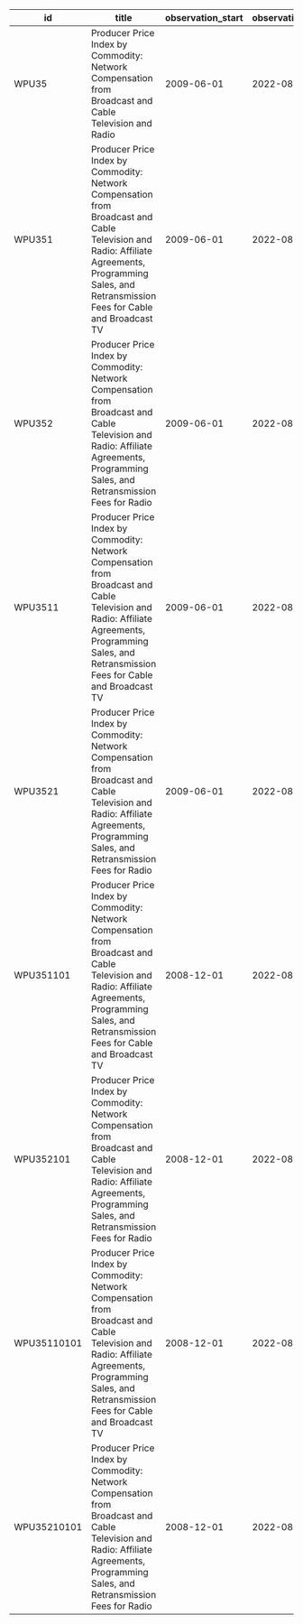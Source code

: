 | id          | title                                                                                                                                                                                              | observation_start   | observation_end   |
|-------------|----------------------------------------------------------------------------------------------------------------------------------------------------------------------------------------------------|---------------------|-------------------|
| WPU35       | Producer Price Index by Commodity: Network Compensation from Broadcast and Cable Television and Radio                                                                                              | 2009-06-01          | 2022-08-01        |
| WPU351      | Producer Price Index by Commodity: Network Compensation from Broadcast and Cable Television and Radio: Affiliate Agreements, Programming Sales, and Retransmission Fees for Cable and Broadcast TV | 2009-06-01          | 2022-08-01        |
| WPU352      | Producer Price Index by Commodity: Network Compensation from Broadcast and Cable Television and Radio: Affiliate Agreements, Programming Sales, and Retransmission Fees for Radio                  | 2009-06-01          | 2022-08-01        |
| WPU3511     | Producer Price Index by Commodity: Network Compensation from Broadcast and Cable Television and Radio: Affiliate Agreements, Programming Sales, and Retransmission Fees for Cable and Broadcast TV | 2009-06-01          | 2022-08-01        |
| WPU3521     | Producer Price Index by Commodity: Network Compensation from Broadcast and Cable Television and Radio: Affiliate Agreements, Programming Sales, and Retransmission Fees for Radio                  | 2009-06-01          | 2022-08-01        |
| WPU351101   | Producer Price Index by Commodity: Network Compensation from Broadcast and Cable Television and Radio: Affiliate Agreements, Programming Sales, and Retransmission Fees for Cable and Broadcast TV | 2008-12-01          | 2022-08-01        |
| WPU352101   | Producer Price Index by Commodity: Network Compensation from Broadcast and Cable Television and Radio: Affiliate Agreements, Programming Sales, and Retransmission Fees for Radio                  | 2008-12-01          | 2022-08-01        |
| WPU35110101 | Producer Price Index by Commodity: Network Compensation from Broadcast and Cable Television and Radio: Affiliate Agreements, Programming Sales, and Retransmission Fees for Cable and Broadcast TV | 2008-12-01          | 2022-08-01        |
| WPU35210101 | Producer Price Index by Commodity: Network Compensation from Broadcast and Cable Television and Radio: Affiliate Agreements, Programming Sales, and Retransmission Fees for Radio                  | 2008-12-01          | 2022-08-01        |